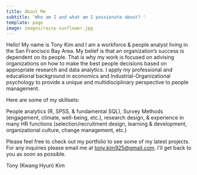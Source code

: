 ```yaml
---
title: About Me
subtitle: 'Who am I and what am I passionate about? '
template: page
image: images/rainy-sunflower.jpg
---
```

Hello! My name is Tony Kim and I am a workforce & people analyst living in the San Francisco Bay Area. My belief is that an organization’s success is dependent on its people. That is why my work is focused on advising organizations on how to make the best people decisions based on appropriate research and data analytics. I apply my professional and educational background in economics and Industrial-Organizational psychology to provide a unique and multidisciplinary perspective to people management. 

Here are some of my skillsets: 

People analytics (R, SPSS, & fundamental SQL), Survey Methods (engagement, climate, well-being, etc.), research design, & experience in many HR functions (selection/recruitment design, learning & development, organizational culture, change management, etc.) 

Please feel free to check out my portfolio to see some of my latest projects. For any inquiries please email me at tony.kim925@gmail.com.  I’ll get back to you as soon as possible. 

Tony (Kwang Hyun) Kim 


